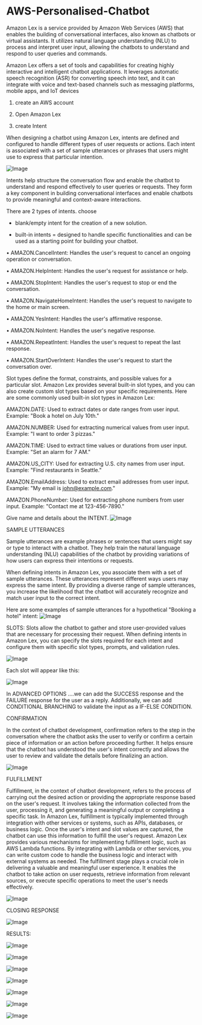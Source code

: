 # AWS-Personalised-Chatbot
Amazon Lex is a service provided by Amazon Web Services (AWS) that enables the building of conversational interfaces, also known as chatbots or virtual assistants. It utilizes natural language understanding (NLU) to process and interpret user input, allowing the chatbots to understand and respond to user queries and commands.

Amazon Lex offers a set of tools and capabilities for creating highly interactive and intelligent chatbot applications. It leverages automatic speech recognition (ASR) for converting speech into text, and it can integrate with voice and text-based channels such as messaging platforms, mobile apps, and IoT devices

1. create an AWS account

2. Open Amazon Lex
 
3. create Intent

When designing a chatbot using Amazon Lex, intents are defined and configured to handle different types of user requests or actions. Each intent is associated with a set of sample utterances or phrases that users might use to express that particular intention.

![Image](https://user-images.githubusercontent.com/111515881/244296224-f6f0e94b-264f-4e65-b70e-4f64eaf76db4.png)


Intents help structure the conversation flow and enable the chatbot to understand and respond effectively to user queries or requests. They form a key component in building conversational interfaces and enable chatbots to provide meaningful and context-aware interactions.

There are 2 types of intents. choose 
- blank/empty intent for the creation of a new solution.

- built-in intents = designed to handle specific functionalities and can be used as a starting point for building your chatbot.


•	AMAZON.CancelIntent: Handles the user's request to cancel an ongoing operation or conversation.

•	AMAZON.HelpIntent: Handles the user's request for assistance or help.

•	AMAZON.StopIntent: Handles the user's request to stop or end the conversation.

•	AMAZON.NavigateHomeIntent: Handles the user's request to navigate to the home or main screen.

•	AMAZON.YesIntent: Handles the user's affirmative response.

•	AMAZON.NoIntent: Handles the user's negative response.

•	AMAZON.RepeatIntent: Handles the user's request to repeat the last response.

•	AMAZON.StartOverIntent: Handles the user's request to start the conversation over.

Slot types define the format, constraints, and possible values for a particular slot. Amazon Lex provides several built-in slot types, and you can also create custom slot types based on your specific requirements.
Here are some commonly used built-in slot types in Amazon Lex:

AMAZON.DATE: Used to extract dates or date ranges from user input.
Example: "Book a hotel on July 10th."

AMAZON.NUMBER: Used for extracting numerical values from user input.
Example: "I want to order 3 pizzas."

AMAZON.TIME: Used to extract time values or durations from user input.
Example: "Set an alarm for 7 AM."

AMAZON.US_CITY: Used for extracting U.S. city names from user input.
Example: "Find restaurants in Seattle."

AMAZON.EmailAddress: Used to extract email addresses from user input.
Example: "My email is john@example.com."

AMAZON.PhoneNumber: Used for extracting phone numbers from user input.
Example: "Contact me at 123-456-7890."

Give name and details about the INTENT.
![Image](https://user-images.githubusercontent.com/111515881/244300785-1d0a5c97-6c7a-4e4d-8a8f-65663e94c507.png)

SAMPLE UTTERANCES

Sample utterances are example phrases or sentences that users might say or type to interact with a chatbot. They help train the natural language understanding (NLU) capabilities of the chatbot by providing variations of how users can express their intentions or requests.

When defining intents in Amazon Lex, you associate them with a set of sample utterances. These utterances represent different ways users may express the same intent. By providing a diverse range of sample utterances, you increase the likelihood that the chatbot will accurately recognize and match user input to the correct intent.

Here are some examples of sample utterances for a hypothetical "Booking a hotel" intent:
![Image](https://user-images.githubusercontent.com/111515881/244311085-ddf2e73f-c5aa-4ba4-a71e-76d60c423bed.png)

SLOTS:
Slots allow the chatbot to gather and store user-provided values that are necessary for processing their request. When defining intents in Amazon Lex, you can specify the slots required for each intent and configure them with specific slot types, prompts, and validation rules.


![Image](https://user-images.githubusercontent.com/111515881/244311219-c063c1f6-8011-452b-bb68-619e53c5f585.png)




Each slot will appear like this:


![Image](https://user-images.githubusercontent.com/111515881/244311328-01774016-7e23-46f0-aa85-cd810c680d53.png)


In ADVANCED OPTIONS ….we can add the SUCCESS response and the FAILURE response for the user as a reply.
Additionally, we can add CONDITIONAL BRANCHING to validate the input as a IF-ELSE CONDITION.

CONFIRMATION

In the context of chatbot development, confirmation refers to the step in the conversation where the chatbot asks the user to verify or confirm a certain piece of information or an action before proceeding further. It helps ensure that the chatbot has understood the user's intent correctly and allows the user to review and validate the details before finalizing an action.



![Image](https://user-images.githubusercontent.com/111515881/244311430-80737d34-7fdf-4d74-94af-e14a8f1b4bb3.png)



FULFILLMENT

Fulfillment, in the context of chatbot development, refers to the process of carrying out the desired action or providing the appropriate response based on the user's request. It involves taking the information collected from the user, processing it, and generating a meaningful output or completing a specific task.
In Amazon Lex, fulfillment is typically implemented through integration with other services or systems, such as APIs, databases, or business logic. Once the user's intent and slot values are captured, the chatbot can use this information to fulfill the user's request.
Amazon Lex provides various mechanisms for implementing fulfillment logic, such as AWS Lambda functions. By integrating with Lambda or other services, you can write custom code to handle the business logic and interact with external systems as needed.
The fulfillment stage plays a crucial role in delivering a valuable and meaningful user experience. It enables the chatbot to take action on user requests, retrieve information from relevant sources, or execute specific operations to meet the user's needs effectively.



![Image](https://user-images.githubusercontent.com/111515881/244311532-86e113e5-f3e5-4119-ac87-0f0665a02f7d.png)



CLOSING RESPONSE


![Image](https://user-images.githubusercontent.com/111515881/244311597-3f4d0893-c71b-4e54-bebd-882d2cd4a023.png)



RESULTS:


![Image](https://user-images.githubusercontent.com/111515881/244312439-af53001b-c63e-4532-aff0-5524e6e1ed17.png)




![Image](https://user-images.githubusercontent.com/111515881/244312534-f98c3cb6-d1d1-4c07-81e8-61c556cf2d97.png)




![Image](https://user-images.githubusercontent.com/111515881/244312604-5aa146a4-e7e0-4ee9-b036-321169bd9236.png)




![Image](https://user-images.githubusercontent.com/111515881/244312665-4f0777ec-d8f1-4f8c-9826-cc5b803b13b6.png)




![Image](https://user-images.githubusercontent.com/111515881/244312735-a61282c4-29da-47c7-935b-87538a156c12.png)




![Image](https://user-images.githubusercontent.com/111515881/244312804-45921d5a-9806-4885-8814-54c079dde84f.png)




![Image](https://user-images.githubusercontent.com/111515881/244312884-73f1da7b-2ae1-4a3e-81c9-dea8e7af69d8.png)


